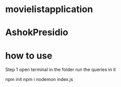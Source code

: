 ﻿# movielistapplication
# AshokPresidio
# how to use 
Step 1
open terminal in the folder
run the queries in it

npm init
npm i 
nodemon index.js
